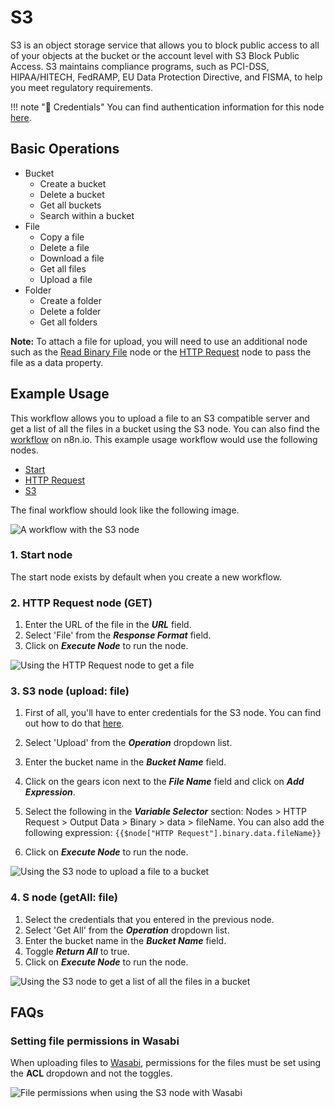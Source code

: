 # S3

S3 is an object storage service that allows you to block public access to all of your objects at the bucket or the account level with S3 Block Public Access. S3 maintains compliance programs, such as PCI-DSS, HIPAA/HITECH, FedRAMP, EU Data Protection Directive, and FISMA, to help you meet regulatory requirements.

!!! note "🔑 Credentials"
    You can find authentication information for this node [here](/workflow/integrations/credentials/s3/).


## Basic Operations

* Bucket
    * Create a bucket
    * Delete a bucket
    * Get all buckets
    * Search within a bucket
* File
    * Copy a file
    * Delete a file
    * Download a file
    * Get all files
    * Upload a file
* Folder
    * Create a folder
    * Delete a folder
    * Get all folders

**Note:** To attach a file for upload, you will need to use an additional node such as the [Read Binary File](/workflow/integrations/core-nodes/n8n-nodes-base.readBinaryFile/) node or the [HTTP Request](/workflow/integrations/core-nodes/n8n-nodes-base.httpRequest/) node to pass the file as a data property.

## Example Usage

This workflow allows you to upload a file to an S3 compatible server and get a list of all the files in a bucket using the S3 node. You can also find the [workflow](https://n8n.io/workflows/674) on n8n.io. This example usage workflow would use the following nodes.
- [Start](/workflow/integrations/core-nodes/n8n-nodes-base.start/)
- [HTTP Request](/workflow/integrations/core-nodes/n8n-nodes-base.httpRequest/)
- [S3]()

The final workflow should look like the following image.

![A workflow with the S3 node](/_images/integrations/nodes/s3/workflow.png)

### 1. Start node

The start node exists by default when you create a new workflow.


### 2. HTTP Request node (GET)

1. Enter the URL of the file in the ***URL*** field.
2. Select 'File' from the ***Response Format*** field.
3. Click on ***Execute Node*** to run the node.

![Using the HTTP Request node to get a file](/_images/integrations/nodes/s3/httprequest_node.png)


### 3. S3 node (upload: file)

1. First of all, you'll have to enter credentials for the S3 node. You can find out how to do that [here](/workflow/integrations/credentials/s3/).
2. Select 'Upload' from the ***Operation*** dropdown list.
3. Enter the bucket name in the ***Bucket Name*** field.
4. Click on the gears icon next to the ***File Name*** field and click on ***Add Expression***.

5. Select the following in the ***Variable Selector*** section: Nodes > HTTP Request > Output Data > Binary > data > fileName. You can also add the following expression: `{{$node["HTTP Request"].binary.data.fileName}}`
6. Click on ***Execute Node*** to run the node.


![Using the S3 node to upload a file to a bucket](/_images/integrations/nodes/s3/s3_node.png)

### 4. S node (getAll: file)

1. Select the credentials that you entered in the previous node.
2. Select 'Get All' from the ***Operation*** dropdown list.
3. Enter the bucket name in the ***Bucket Name*** field.
4. Toggle ***Return All*** to true.
5. Click on ***Execute Node*** to run the node.

![Using the S3 node to get a list of all the files in a bucket](/_images/integrations/nodes/s3/s_node.png)

## FAQs

### Setting file permissions in Wasabi

When uploading files to [Wasabi](https://wasabi.com/), permissions for the files must be set using the **ACL** dropdown and not the toggles.

![File permissions when using the S3 node with Wasabi](/_images/integrations/nodes/s3/acl_dropdown.png)
